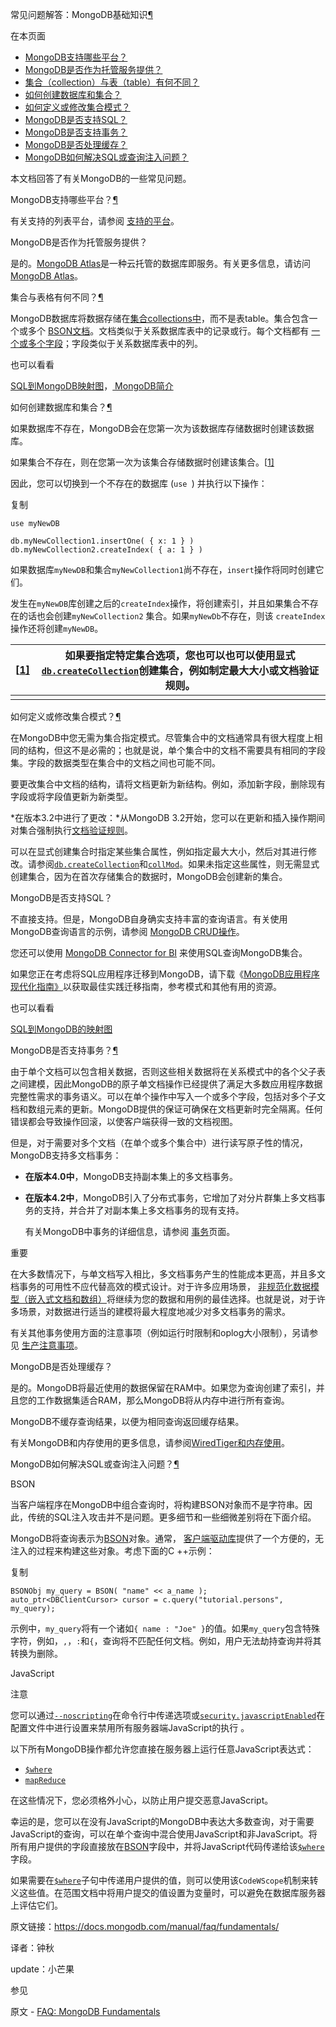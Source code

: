  常见问题解答：MongoDB基础知识[¶](https://docs.mongodb.com/manual/faq/fundamentals/faq-mongodb-fundamentals)


在本页面

- [MongoDB支持哪些平台？](https://docs.mongodb.com/manual/faq/fundamentals/what-platforms-does-mongodb-support)
- [MongoDB是否作为托管服务提供？](https://docs.mongodb.com/manual/faq/fundamentals/is-mongodb-offered-as-a-hosted-service)
- [集合（collection）与表（table）有何不同？](https://docs.mongodb.com/manual/faq/fundamentals/how-does-a-collection-differ-from-a-table)
- [如何创建数据库和集合？](https://docs.mongodb.com/manual/faq/fundamentals/how-do-i-create-a-database-and-a-collection)
- [如何定义或修改集合模式？](https://docs.mongodb.com/manual/faq/fundamentals/how-do-i-define-or-alter-the-collection-schema)
- [MongoDB是否支持SQL？](https://docs.mongodb.com/manual/faq/fundamentals/does-mongodb-support-sql)
- [MongoDB是否支持事务？](https://docs.mongodb.com/manual/faq/fundamentals/does-mongodb-support-transactions)
- [MongoDB是否处理缓存？](https://docs.mongodb.com/manual/faq/fundamentals/does-mongodb-handle-caching)
- [MongoDB如何解决SQL或查询注入问题？](https://docs.mongodb.com/manual/faq/fundamentals/how-does-mongodb-address-sql-or-query-injection)


本文档回答了有关MongoDB的一些常见问题。



 MongoDB支持哪些平台？[¶](https://docs.mongodb.com/manual/faq/fundamentals/what-platforms-does-mongodb-support)


有关支持的列表平台，请参阅 [支持的平台](https://docs.mongodb.com/manual/administration/production-notes/prod-notes-supported-platforms)。



 MongoDB是否作为托管服务提供？


是的。[MongoDB Atlas](https://www.mongodb.com/cloud/atlas?tck=docs_server)是一种云托管的数据库即服务。有关更多信息，请访问[MongoDB Atlas](https://www.mongodb.com/cloud/atlas?tck=docs_server)。



 集合与表格有何不同？[¶](https://docs.mongodb.com/manual/faq/fundamentals/how-does-a-collection-differ-from-a-table)


MongoDB数据库将数据存储在[集合collections中](https://docs.mongodb.com/manual/reference/glossary/term-collection)，而不是表table。集合包含一个或多个 [BSON文档](https://docs.mongodb.com/manual/core/document/bson-document-format)。文档类似于关系数据库表中的记录或行。每个文档都有 [一个或多个字段](https://docs.mongodb.com/manual/core/document/document-structure)；字段类似于关系数据库表中的列。



也可以看看

[SQL到MongoDB映射图](https://docs.mongodb.com/manual/reference/sql-comparison/)，[ MongoDB简介](https://docs.mongodb.com/manual/introduction/)



 如何创建数据库和集合？[¶](https://docs.mongodb.com/manual/faq/fundamentals/how-do-i-create-a-database-and-a-collection)


如果数据库不存在，MongoDB会在您第一次为该数据库存储数据时创建该数据库。


如果集合不存在，则在您第一次为该集合存储数据时创建该集合。[[1\]](https://docs.mongodb.com/manual/faq/fundamentals/explicit-creation)


因此，您可以切换到一个不存在的数据库 (`use `) 并执行以下操作：

复制

```
use myNewDB

db.myNewCollection1.insertOne( { x: 1 } )
db.myNewCollection2.createIndex( { a: 1 } )
```


如果数据库`myNewDB`和集合`myNewCollection1`尚不存在，`insert`操作将同时创建它们。


发生在`myNewDB`库创建之后的`createIndex`操作，将创建索引，并且如果集合不存在的话也会创建`myNewCollection2` 集合。如果`myNewDb`不存在，则该 `createIndex`操作还将创建`myNewDB`。


| [[1\]](https://docs.mongodb.com/manual/faq/fundamentals/id2) | 如果要指定特定集合选项，您也可以也可以使用显式[`db.createCollection`](https://docs.mongodb.com/manual/reference/method/db.createCollection/db.createCollection)创建集合，例如制定最大大小或文档验证规则。 |
| ------------------------------------------------------------ | ------------------------------------------------------------ |
|                                                              |                                                              |




 如何定义或修改集合模式？[¶](https://docs.mongodb.com/manual/faq/fundamentals/how-do-i-define-or-alter-the-collection-schema)


在MongoDB中您无需为集合指定模式。尽管集合中的文档通常具有很大程度上相同的结构，但这不是必需的；也就是说，单个集合中的文档不需要具有相同的字段集。字段的数据类型在集合中的文档之间也可能不同。


要更改集合中文档的结构，请将文档更新为新结构。例如，添加新字段，删除现有字段或将字段值更新为新类型。


*在版本3.2中进行了更改：*从MongoDB 3.2开始，您可以在更新和插入操作期间对集合强制执行[文档验证规则](https://docs.mongodb.com/manual/core/schema-validation/)。


可以在显式创建集合时指定某些集合属性，例如指定最大大小，然后对其进行修改。请参阅[`db.createCollection`](https://docs.mongodb.com/manual/reference/method/db.createCollection/db.createCollection)和[`collMod`](https://docs.mongodb.com/manual/reference/command/collMod/dbcmd.collMod)。如果未指定这些属性，则无需显式创建集合，因为在首次存储集合的数据时，MongoDB会创建新的集合。



 MongoDB是否支持SQL？



不直接支持。但是，MongoDB自身确实支持丰富的查询语言。有关使用MongoDB查询语言的示例，请参阅 [MongoDB CRUD操作](https://docs.mongodb.com/manual/crud/)。


您还可以使用 [MongoDB Connector for BI](https://www.mongodb.com/products/bi-connector) 来使用SQL查询MongoDB集合。


如果您正在考虑将SQL应用程序迁移到MongoDB，请下载《[MongoDB应用程序现代化指南》](https://www.mongodb.com/modernize?tck=docs_server)以获取最佳实践迁移指南，参考模式和其他有用的资源。


也可以看看

[SQL到MongoDB的映射图](https://docs.mongodb.com/manual/reference/sql-comparison/)



 MongoDB是否支持事务？[¶](https://docs.mongodb.com/manual/faq/fundamentals/does-mongodb-support-transactions)


由于单个文档可以包含相关数据，否则这些相关数据将在关系模式中的各个父子表之间建模，因此MongoDB的原子单文档操作已经提供了满足大多数应用程序数据完整性需求的事务语义。可以在单个操作中写入一个或多个字段，包括对多个子文档和数组元素的更新。MongoDB提供的保证可确保在文档更新时完全隔离。任何错误都会导致操作回滚，以使客户端获得一致的文档视图。


但是，对于需要对多个文档（在单个或多个集合中）进行读写原子性的情况，MongoDB支持多文档事务：


- **在版本4.0中**，MongoDB支持副本集上的多文档事务。

- **在版本4.2中**，MongoDB引入了分布式事务，它增加了对分片群集上多文档事务的支持，并合并了对副本集上多文档事务的现有支持。

  有关MongoDB中事务的详细信息，请参阅 [事务](https://docs.mongodb.com/manual/core/transactions/)页面。


重要

在大多数情况下，与单文档写入相比，多文档事务产生的性能成本更高，并且多文档事务的可用性不应代替高效的模式设计。对于许多应用场景， [非规范化数据模型（嵌入式文档和数组）](https://docs.mongodb.com/manual/core/data-model-design/data-modeling-embedding)将继续为您的数据和用例的最佳选择。也就是说，对于许多场景，对数据进行适当的建模将最大程度地减少对多文档事务的需求。


有关其他事务使用方面的注意事项（例如运行时限制和oplog大小限制），另请参见 [生产注意事项](https://docs.mongodb.com/manual/core/transactions-production-consideration/)。


 MongoDB是否处理缓存？


是的。MongoDB将最近使用的数据保留在RAM中。如果您为查询创建了索引，并且您的工作数据集适合RAM，那么MongoDB将从内存中进行所有查询。

MongoDB不缓存查询结果，以便为相同查询返回缓存结果。

有关MongoDB和内存使用的更多信息，请参阅[WiredTiger和内存使用](https://docs.mongodb.com/manual/core/wiredtiger/wiredtiger-ram)。


 MongoDB如何解决SQL或查询注入问题？[¶](https://docs.mongodb.com/manual/faq/fundamentals/how-does-mongodb-address-sql-or-query-injection)

 BSON

当客户端程序在MongoDB中组合查询时，将构建BSON对象而不是字符串。因此，传统的SQL注入攻击并不是问题。更多细节和一些细微差别将在下面介绍。

MongoDB将查询表示为[BSON](https://docs.mongodb.com/manual/reference/glossary/term-bson)对象。通常， [客户端驱动库](https://docs.mongodb.com/ecosystem/drivers)提供了一个方便的，无注入的过程来构建这些对象。考虑下面的C ++示例：

复制

```
BSONObj my_query = BSON( "name" << a_name );
auto_ptr<DBClientCursor> cursor = c.query("tutorial.persons", my_query);
```

示例中，`my_query`将有一个诸如`{ name : "Joe" }`的值。如果`my_query`包含特殊字符，例如，`,`，`:`和`{`，查询将不匹配任何文档。例如，用户无法劫持查询并将其转换为删除。


 JavaScript

注意

您可以通过[`--noscripting`](https://docs.mongodb.com/manual/reference/program/mongod/cmdoption-mongod-noscripting)在命令行中传递选项或[`security.javascriptEnabled`](https://docs.mongodb.com/manual/reference/configuration-options/security.javascriptEnabled)在配置文件中进行设置来禁用所有服务器端JavaScript的执行 。


以下所有MongoDB操作都允许您直接在服务器上运行任意JavaScript表达式：

- [`$where`](https://docs.mongodb.com/manual/reference/operator/query/where/op._S_where)
- [`mapReduce`](https://docs.mongodb.com/manual/reference/command/mapReduce/dbcmd.mapReduce)


在这些情况下，您必须格外小心，以防止用户提交恶意JavaScript。

幸运的是，您可以在没有JavaScript的MongoDB中表达大多数查询，对于需要JavaScript的查询，可以在单个查询中混合使用JavaScript和非JavaScript。将所有用户提供的字段直接放在[BSON](https://docs.mongodb.com/manual/reference/glossary/term-bson)字段中，并将JavaScript代码传递给该[`$where`](https://docs.mongodb.com/manual/reference/operator/query/where/op._S_where)字段。

如果需要在[`$where`](https://docs.mongodb.com/manual/reference/operator/query/where/op._S_where)子句中传递用户提供的值，则可以使用该`CodeWScope`机制来转义这些值。在范围文档中将用户提交的值设置为变量时，可以避免在数据库服务器上评估它们。



原文链接：https://docs.mongodb.com/manual/faq/fundamentals/

译者：钟秋

update：小芒果



 参见

原文 - [FAQ: MongoDB Fundamentals]( https://docs.mongodb.com/manual/faq/fundamentals/ )

